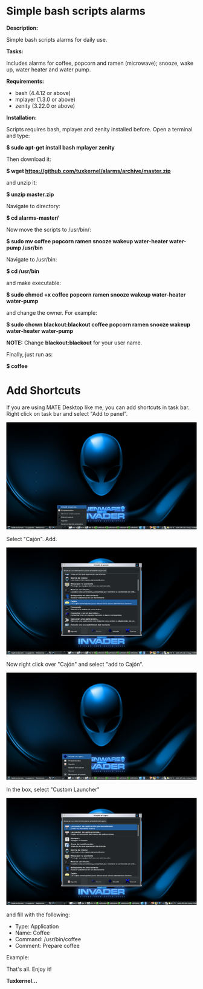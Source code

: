 # Simple bash scripts alarms
**Description:**

Simple bash scripts alarms for daily use.

**Tasks:**

Includes alarms for coffee, popcorn and ramen (microwave); snooze, wake up, water heater and water pump.

**Requirements:**

- bash (4.4.12 or above)
- mplayer (1.3.0 or above)
- zenity (3.22.0 or above)

**Installation:**

Scripts requires bash, mplayer and zenity installed before. Open a terminal and type:

**$ sudo apt-get install bash mplayer zenity**

Then download it:

**$ wget https://github.com/tuxkernel/alarms/archive/master.zip**

and unzip it:

**$ unzip master.zip**

Navigate to directory:

**$ cd alarms-master/**

Now move the scripts to /usr/bin/:

**$ sudo mv coffee popcorn ramen snooze wakeup water-heater water-pump /usr/bin**

Navigate to /usr/bin:

**$ cd /usr/bin**

and make executable:

**$ sudo chmod +x coffee popcorn ramen snooze wakeup water-heater water-pump**

and change the owner. For example:

**$ sudo chown blackout:blackout coffee popcorn ramen snooze wakeup water-heater water-pump**

**NOTE:** Change **blackout:blackout** for your user name.

Finally, just run as:

**$ coffee**

# Add Shortcuts

If you are using MATE Desktop like me, you can add shortcuts in task bar. Right click on task bar and select "Add to panel".

![Sample Run](https://github.com/tuxkernel/alarms/blob/master/screenshots/01.png)

Select "Cajón". Add.

![Sample Run](https://github.com/tuxkernel/alarms/blob/master/screenshots/02.png)

Now right click over "Cajón" and select "add to Cajón".

![Sample Run](https://github.com/tuxkernel/alarms/blob/master/screenshots/03.png)

In the box, select "Custom Launcher"

![Sample Run](https://github.com/tuxkernel/alarms/blob/master/screenshots/04.png)

and fill with the following:

- Type: Application
- Name: Coffee
- Command: /usr/bin/coffee
- Comment: Prepare coffee

Example:



That's all. Enjoy it!

**Tuxkernel...**

